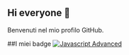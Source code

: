 ## Hi everyone 👋
Benvenuti nel mio profilo GitHub.

##I miei badge
[![Javascript Advanced](https://images.credly.com/size/340x340/images/abc123/badge.png)](https://www.credly.com/badges/b4dd165b-c903-49e5-8d58-dff9526b104a/public_url)
